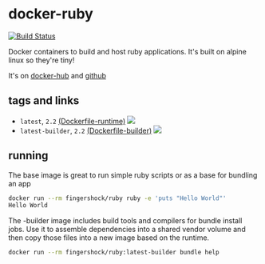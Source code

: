 # docker-ruby

 [![Build Status](https://travis-ci.org/iJJi/docker-ruby.svg?branch=master)](https://travis-ci.org/iJJi/docker-ruby)

Docker containers to build and host ruby applications. It's built on alpine linux so they're tiny!

It's on [docker-hub](https://hub.docker.com/r/fingershock/ruby/) and [github](https://github.com/iJJi/docker-ruby)

## tags and links

 * `latest`, `2.2` [(Dockerfile-runtime)](https://github.com/iJJi/docker-ruby/blob/master/Dockerfile-runtime) [![](https://badge.imagelayers.io/fingershock/ruby:latest.svg)](https://imagelayers.io/?images=fingershock/ruby:latest)
 * `latest-builder`, `2.2` [(Dockerfile-builder)](https://github.com/iJJi/docker-ruby/blob/master/Dockerfile-builder) [![](https://badge.imagelayers.io/fingershock/ruby:latest-builder.svg)](https://imagelayers.io/?images=fingershock/ruby:latest-builder)

## running

The base image is great to run simple ruby scripts or as a base for bundling an app
```sh
docker run --rm fingershock/ruby ruby -e 'puts "Hello World"'
Hello World
```

The -builder image includes build tools and compilers for bundle install jobs. Use it to assemble dependencies into a shared vendor volume and 
then copy those files into a new image based on the runtime.
```sh
docker run --rm fingershock/ruby:latest-builder bundle help
```

